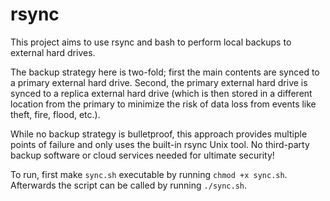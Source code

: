 # rsync

This project aims to use rsync and bash to perform local backups to external hard drives. 

The backup strategy here is two-fold; first the main contents are synced to a primary external hard drive. Second, the primary external hard drive is synced to a replica external hard drive (which is then stored in a different location from the primary to minimize the risk of data loss from events like theft, fire, flood, etc.). 

While no backup strategy is bulletproof, this approach provides multiple points of failure and only uses the built-in rsync Unix tool. No third-party backup software or cloud services needed for ultimate security!

To run, first make `sync.sh` executable by running `chmod +x sync.sh`. Afterwards the script can be called by running `./sync.sh`.
